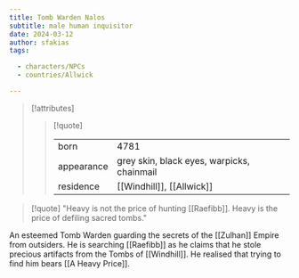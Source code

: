 ```yaml
---
title: Tomb Warden Nalos
subtitle: male human inquisitor
date: 2024-03-12
author: sfakias
tags:

  - characters/NPCs
  - countries/Allwick

---
```

> [!attributes]
> 
> > [!quote]
> >
> > | | |
> > | --- | --- |
> > | born | 4781 |
> > | appearance | grey skin, black eyes, warpicks, chainmail |
> > | residence | [[Windhill]], [[Allwick]] |

> [!quote] 
> "Heavy is not the price of hunting [[Raefibb]]. Heavy is the price of defiling sacred tombs."

An esteemed Tomb Warden guarding the secrets of the [[Zulhan]] Empire from outsiders. He is searching [[Raefibb]] as he claims that he stole precious artifacts from the Tombs of [[Windhill]]. He realised that trying to find him bears [[A Heavy Price]].